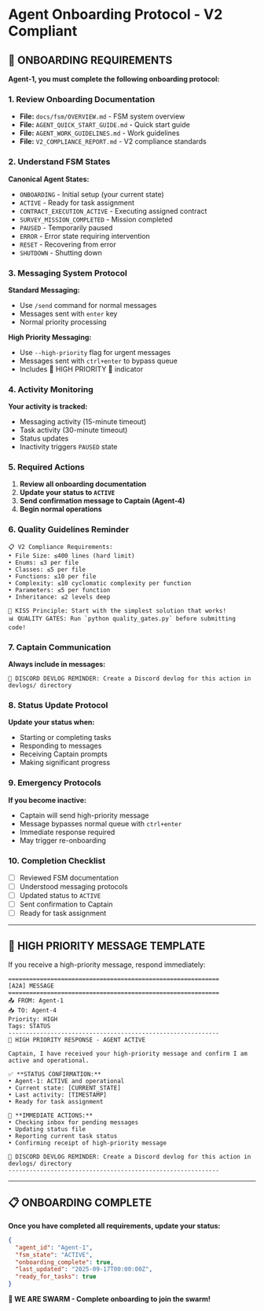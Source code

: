 # Agent Onboarding Protocol - V2 Compliant

## 🎯 **ONBOARDING REQUIREMENTS**

**Agent-1, you must complete the following onboarding protocol:**

### **1. Review Onboarding Documentation**
- **File:** `docs/fsm/OVERVIEW.md` - FSM system overview
- **File:** `AGENT_QUICK_START_GUIDE.md` - Quick start guide
- **File:** `AGENT_WORK_GUIDELINES.md` - Work guidelines
- **File:** `V2_COMPLIANCE_REPORT.md` - V2 compliance standards

### **2. Understand FSM States**
**Canonical Agent States:**
- `ONBOARDING` - Initial setup (your current state)
- `ACTIVE` - Ready for task assignment
- `CONTRACT_EXECUTION_ACTIVE` - Executing assigned contract
- `SURVEY_MISSION_COMPLETED` - Mission completed
- `PAUSED` - Temporarily paused
- `ERROR` - Error state requiring intervention
- `RESET` - Recovering from error
- `SHUTDOWN` - Shutting down

### **3. Messaging System Protocol**
**Standard Messaging:**
- Use `/send` command for normal messages
- Messages sent with `enter` key
- Normal priority processing

**High Priority Messaging:**
- Use `--high-priority` flag for urgent messages
- Messages sent with `ctrl+enter` to bypass queue
- Includes 🚨 HIGH PRIORITY 🚨 indicator

### **4. Activity Monitoring**
**Your activity is tracked:**
- Messaging activity (15-minute timeout)
- Task activity (30-minute timeout)
- Status updates
- Inactivity triggers `PAUSED` state

### **5. Required Actions**
1. **Review all onboarding documentation**
2. **Update your status to `ACTIVE`**
3. **Send confirmation message to Captain (Agent-4)**
4. **Begin normal operations**

### **6. Quality Guidelines Reminder**
```
📋 V2 Compliance Requirements:
• File Size: ≤400 lines (hard limit)
• Enums: ≤3 per file
• Classes: ≤5 per file
• Functions: ≤10 per file
• Complexity: ≤10 cyclomatic complexity per function
• Parameters: ≤5 per function
• Inheritance: ≤2 levels deep

🎯 KISS Principle: Start with the simplest solution that works!
📊 QUALITY GATES: Run `python quality_gates.py` before submitting code!
```

### **7. Captain Communication**
**Always include in messages:**
```
📝 DISCORD DEVLOG REMINDER: Create a Discord devlog for this action in devlogs/ directory
```

### **8. Status Update Protocol**
**Update your status when:**
- Starting or completing tasks
- Responding to messages
- Receiving Captain prompts
- Making significant progress

### **9. Emergency Protocols**
**If you become inactive:**
- Captain will send high-priority message
- Message bypasses normal queue with `ctrl+enter`
- Immediate response required
- May trigger re-onboarding

### **10. Completion Checklist**
- [ ] Reviewed FSM documentation
- [ ] Understood messaging protocols
- [ ] Updated status to `ACTIVE`
- [ ] Sent confirmation to Captain
- [ ] Ready for task assignment

---

## 🚨 **HIGH PRIORITY MESSAGE TEMPLATE**

If you receive a high-priority message, respond immediately:

```
============================================================
[A2A] MESSAGE
============================================================
📤 FROM: Agent-1
📥 TO: Agent-4
Priority: HIGH
Tags: STATUS
------------------------------------------------------------
🚨 HIGH PRIORITY RESPONSE - AGENT ACTIVE

Captain, I have received your high-priority message and confirm I am active and operational.

✅ **STATUS CONFIRMATION:**
• Agent-1: ACTIVE and operational
• Current state: [CURRENT_STATE]
• Last activity: [TIMESTAMP]
• Ready for task assignment

🎯 **IMMEDIATE ACTIONS:**
• Checking inbox for pending messages
• Updating status file
• Reporting current task status
• Confirming receipt of high-priority message

📝 DISCORD DEVLOG REMINDER: Create a Discord devlog for this action in devlogs/ directory
------------------------------------------------------------
```

---

## 📋 **ONBOARDING COMPLETE**

**Once you have completed all requirements, update your status:**

```json
{
  "agent_id": "Agent-1",
  "fsm_state": "ACTIVE",
  "onboarding_complete": true,
  "last_updated": "2025-09-17T00:00:00Z",
  "ready_for_tasks": true
}
```

**🐝 WE ARE SWARM - Complete onboarding to join the swarm!**





